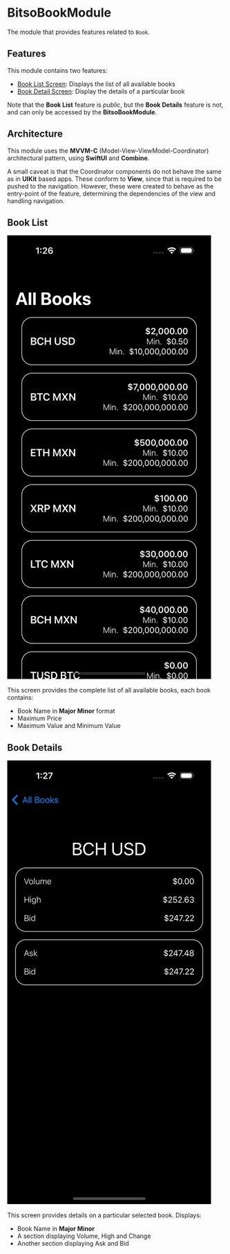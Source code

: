 # BitsoBookModule

The module that provides features related to `Book`.

## Features

This module contains two features:

- [Book List Screen](./Sources/Features/BookList): Displays the list of all available books 
- [Book Detail Screen](./Sources/Features/BookDetails): Display the details of a particular book

Note that the **Book List** feature is _public_, but the **Book Details** feature is not, and 
can only be accessed by the **BitsoBookModule**.

## Architecture

This module uses the **MVVM-C** (Model-View-ViewModel-Coordinator) architectural pattern,
using **SwiftUI** and **Combine**.

A small caveat is that the Coordinator components do not behave the same as in **UIKit** based apps.
These conform to **View**, since that is required to be pushed to the navigation. However, these 
were created to behave as the entry-point of the feature, determining the dependencies of the view
and handling navigation.

## Book List

![BookList](./Demo/BookList.png)

This screen provides the complete list of all available books, each book contains:

- Book Name in __Major Minor__ format
- Maximum Price
- Maximum Value and Minimum Value

## Book Details

![BookDetails](./Demo/BookDetails.png)

This screen provides details on a particular selected book. Displays:

- Book Name in __Major Minor__
- A section displaying Volume, High and Change
- Another section displaying Ask and Bid
